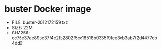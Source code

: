 # buster Docker image

* FILE: buster-2012172159.txz
* SIZE: 22M
* SHA256: cc76e37ae89be37f4c2fb2802f5cc18518b0335f9fce3cb3ab7f2d4477cb4dd0
